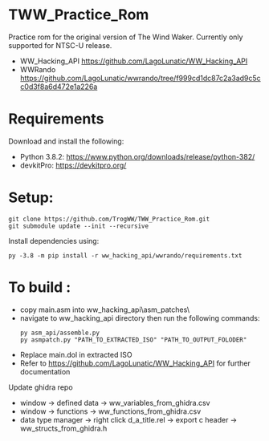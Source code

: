 # TWW_Practice_Rom

Practice rom for the original version of The Wind Waker. Currently only supported for NTSC-U release.

- WW_Hacking_API https://github.com/LagoLunatic/WW_Hacking_API
- WWRando https://github.com/LagoLunatic/wwrando/tree/f999cd1dc87c2a3ad9c5cc0d3f8a6d472e1a226a 

# Requirements
Download and install the following:

- Python 3.8.2: https://www.python.org/downloads/release/python-382/
- devkitPro: https://devkitpro.org/

# Setup:
```
git clone https://github.com/TrogWW/TWW_Practice_Rom.git
git submodule update --init --recursive
```
Install dependencies using:
```
py -3.8 -m pip install -r ww_hacking_api/wwrando/requirements.txt
```
# To build :
- copy main.asm into ww_hacking_api\asm_patches\
- navigate to ww_hacking_api directory then run the following commands:
  ```
  py asm_api/assemble.py
  py asmpatch.py "PATH_TO_EXTRACTED_ISO" "PATH_TO_OUTPUT_FOLODER"
  ```
- Replace main.dol in extracted ISO
- Refer to https://github.com/LagoLunatic/WW_Hacking_API for further documentation

Update ghidra repo
  - window -> defined data -> ww_variables_from_ghidra.csv
  - window -> functions -> ww_functions_from_ghidra.csv
  - data type manager -> right click d_a_title.rel -> export c header -> ww_structs_from_ghidra.h
